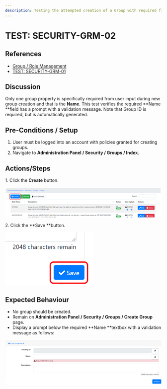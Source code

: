 ```yaml
---
description: Testing the attempted creation of a Group with required fields missing.
---
```


# TEST: SECURITY-GRM-02

## References

* [Group / Role Management](../../../../../operations/security-administration/group-role-management.md)
* [TEST: SECURITY-GRM-01](test-security-grm-01-1.md)

## Discussion

Only one group property is specifically required from user input during new group creation and that is the **Name**. This test verifies the required **Name **field has a prompt with a validation message. Note that Group ID is required, but is automatically generated.

## Pre-Conditions / Setup

1. User must be logged into an account with policies granted for creating groups.
2. Navigate to **Administration Panel / Security / Groups / Index**. 

## Actions/Steps

1\. Click the **Create** button.

![](<../../../../../../.gitbook/assets/image (295).png>)

2\. Click the **Save **button.

![](<../../../../../../.gitbook/assets/image (338).png>)

## Expected Behaviour

* No group should be created.
* Remain on **Administration Panel / Security / Groups / Create Group** page.
* Display a prompt below the required **Name **textbox with a validation message as follows:

![](<../../../../../../.gitbook/assets/image (296).png>)
